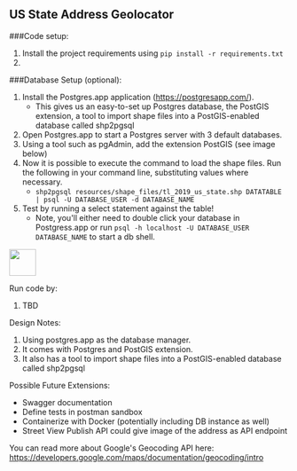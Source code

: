 ## US State Address Geolocator

###Code setup:
1. Install the project requirements using `pip install -r requirements.txt`
2. 


###Database Setup (optional):
1. Install the Postgres.app application (https://postgresapp.com/). 
    * This gives us an easy-to-set up Postgres database, the PostGIS extension, a tool to import shape files into a PostGIS-enabled database called shp2pgsql
2. Open Postgres.app to start a Postgres server with 3 default databases.
3. Using a tool such as pgAdmin, add the extension PostGIS (see image below)
4. Now it is possible to execute the command to load the shape files. Run the following in your command line, substituting values where necessary.
    * `shp2pgsql resources/shape_files/tl_2019_us_state.shp DATATABLE | psql -U DATABASE_USER -d DATABASE_NAME`
5. Test by running a select statement against the table!
    * Note, you'll either need to double click your database in Postgress.app or run `psql -h localhost -U DATABASE_USER DATABASE_NAME` to start a db shell.
    
<img src="https://github.com/gmallory3/US-State-Geocode/tree/master/resources/DB_setup_img_001.png" width="48">


Run code by:
1. TBD

Design Notes:
1. Using postgres.app as the database manager.
2. It comes with Postgres and PostGIS extension. 
3. It also has a tool to import shape files into a PostGIS-enabled database called shp2pgsql

Possible Future Extensions:
* Swagger documentation
* Define tests in postman sandbox
* Containerize with Docker (potentially including DB instance as well)
* Street View Publish API could give image of the address as API endpoint

You can read more about Google's Geocoding API here: https://developers.google.com/maps/documentation/geocoding/intro